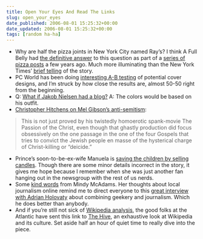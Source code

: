 ```yaml
---
title: Open Your Eyes And Read The Links
slug: open_your_eyes
date_published: 2006-08-01 15:25:32+00:00
date_updated: 2006-08-01 15:25:32+00:00
tags: [random ha-ha]
---
```

- Why are half the pizza joints in New York City named Ray’s? I think A Full Belly had [the definitive answer](http://www.afullbelly.com/2004/03/new_york_pizza__1.html) to this question as part of a [series of pizza posts](http://www.afullbelly.com/2004/03/new_york_pizza_.html) a few years ago. Much more illuminating than the New York Times’ [brief telling](http://www.nytimes.com/2006/07/30/nyregion/thecity/30fyi.html/partner/rssnyt?_r=1&amp;oref=login) of the story.
- PC World has been doing [interesting A-B testing](http://blogs.pcworld.com/techlog/archives/002468.html) of potential cover designs, and I’m struck by how close the results are, almost 50-50 right from the beginning.
- Q: [What if Jakob Nielsen had a blog?](http://usability.typepad.com/jakob_nielsen/) A: The colors would be based on his outfit.
- [Christopher Hitchens on Mel Gibson’s anti-semitism](http://www.slate.com/id/2146880/):

> This is not just proved by his twistedly homoerotic spank-movie The Passion of the Christ, even though that ghastly production did focus obsessively on the one passage in the one of the four Gospels that tries to convict the Jewish people en masse of the hysterical charge of Christ-killing or “deicide.”

- Prince’s soon-to-be-ex-wife Manuela is [saving the children by selling candles](http://www.canada.com/nationalpost/columnists/story.html?id=dec7d318-04b6-4276-b973-b9690a2066dd). Though there are some minor details incorrect in the story, it gives me hope because I remember when she was just another fan hanging out in the newsgroup with the rest of us nerds.
- Some [kind words](http://tojou.blogspot.com/2006/07/why-people-use-blogs.html) from Mindy McAdams. Her thoughts about local journalism online remind me to direct everyone to this [great interview with Adrian Holovaty](http://www.ojr.org/ojr/stories/060605niles/) about combining geekery and journalism. Which he does better than anybody.
- And if you’re still not sick of [Wikipedia analysis](/2006/07/31/antiwikipedia_l), the good folks at the Atlantic have sent this link to [The Hive](http://www.theatlantic.com/doc/200609/wikipedia), an exhaustive look at Wikipedia and its culture. Set aside half an hour of quiet time to really dive into the piece.
